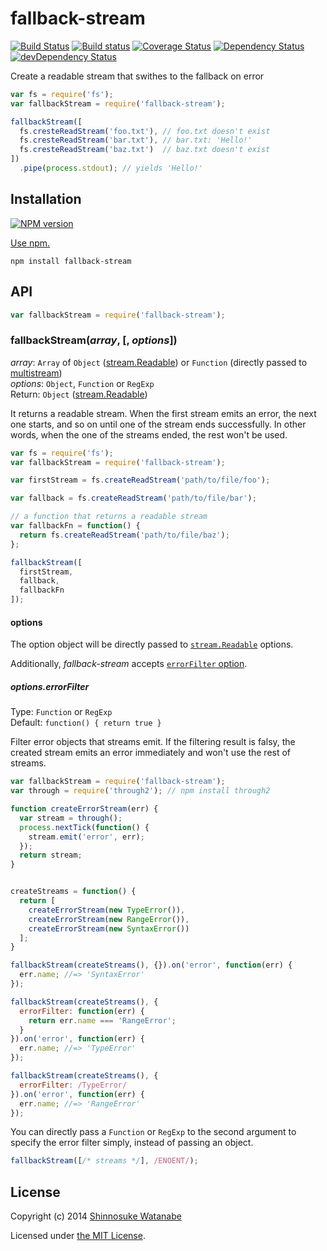 # fallback-stream

[![Build Status](https://img.shields.io/travis/shinnn/fallback-stream.svg?style=flat)](https://travis-ci.org/shinnn/fallback-stream)
[![Build status](https://ci.appveyor.com/api/projects/status/n77lgth2o31tm4v5?svg=true)](https://ci.appveyor.com/project/ShinnosukeWatanabe/fallback-stream)
[![Coverage Status](https://img.shields.io/coveralls/shinnn/fallback-stream.svg?style=flat)](https://coveralls.io/r/shinnn/fallback-stream)
[![Dependency Status](https://david-dm.org/shinnn/fallback-stream.svg?style=flat)](https://david-dm.org/shinnn/fallback-stream)
[![devDependency Status](https://david-dm.org/shinnn/fallback-stream/dev-status.svg?style=flat)](https://david-dm.org/shinnn/fallback-stream#info=devDependencies)

Create a readable stream that swithes to the fallback on error

```javascript
var fs = require('fs');
var fallbackStream = require('fallback-stream');

fallbackStream([
  fs.cresteReadStream('foo.txt'), // foo.txt doesn't exist
  fs.cresteReadStream('bar.txt'), // bar.txt: 'Hello!'
  fs.cresteReadStream('baz.txt')  // baz.txt doesn't exist
])
  .pipe(process.stdout); // yields 'Hello!'
```

## Installation

[![NPM version](https://img.shields.io/npm/v/fallback-stream.svg?style=flat)](https://www.npmjs.com/package/fallback-stream)

[Use npm.](https://docs.npmjs.com/cli/install)

```
npm install fallback-stream
```

## API

```javascript
var fallbackStream = require('fallback-stream');
```

### fallbackStream(*array*, [, *options*])

*array*: `Array` of `Object` ([stream.Readable]) or `Function` (directly passed to [multistream](https://github.com/feross/multistream#usage))  
*options*: `Object`, `Function` or `RegExp`  
Return: `Object` ([stream.Readable])

It returns a readable stream. When the first stream emits an error, the next one starts, and so on until one of the stream ends successfully. In other words, when the one of the streams ended, the rest won't be used.

```javascript
var fs = require('fs');
var fallbackStream = require('fallback-stream');

var firstStream = fs.createReadStream('path/to/file/foo');

var fallback = fs.createReadStream('path/to/file/bar');

// a function that returns a readable stream
var fallbackFn = function() {
  return fs.createReadStream('path/to/file/baz');
};

fallbackStream([
  firstStream,
  fallback,
  fallbackFn
]);
```

#### options

The option object will be directly passed to [`stream.Readable`](http://nodejs.org/api/stream.html#stream_new_stream_readable_options) options.

Additionally, *fallback-stream* accepts [`errorFilter` option](#optionserrorfilter).

##### options.errorFilter

Type: `Function` or `RegExp`  
Default: `function() { return true }`

Filter error objects that streams emit. If the filtering result is falsy, the created stream emits an error immediately and won't use the rest of streams.

```javascript
var fallbackStream = require('fallback-stream');
var through = require('through2'); // npm install through2

function createErrorStream(err) {
  var stream = through();
  process.nextTick(function() {
    stream.emit('error', err);
  });
  return stream;
}


createStreams = function() {
  return [
    createErrorStream(new TypeError()),
    createErrorStream(new RangeError()),
    createErrorStream(new SyntaxError())
  ];
}

fallbackStream(createStreams(), {}).on('error', function(err) {
  err.name; //=> 'SyntaxError'
});

fallbackStream(createStreams(), {
  errorFilter: function(err) {
    return err.name === 'RangeError';
  }
}).on('error', function(err) {
  err.name; //=> 'TypeError'
});

fallbackStream(createStreams(), {
  errorFilter: /TypeError/
}).on('error', function(err) {
  err.name; //=> 'RangeError'
});
```

You can directly pass a `Function` or `RegExp` to the second argument to specify the error filter simply, instead of passing an object.

```javascript
fallbackStream([/* streams */], /ENOENT/);
```

## License

Copyright (c) 2014 [Shinnosuke Watanabe](https://github.com/shinnn)

Licensed under [the MIT License](./LICENSE).

[stream.Readable]: http://nodejs.org/api/stream.html#stream_class_stream_readable

